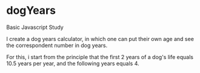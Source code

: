 # dogYears
Basic Javascript Study

I create a dog years calculator, in which one can put their own age and see the correspondent number in dog years.

For this, i start from the principle that the first 2 years of a dog's life equals 10.5 years per year, and the following
years equals 4.
